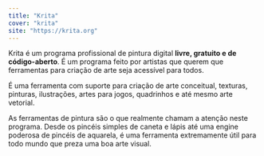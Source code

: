 ```yaml
---
title: "Krita"
cover: "krita"
site: "https://krita.org"
---
```


Krita é um programa profissional de pintura digital **livre, gratuito e de código-aberto**.
É um programa feito por artistas que querem que ferramentas para criação de arte seja acessível para todos.

É uma ferramenta com suporte para criação de arte conceitual, texturas, pinturas, ilustrações, artes para jogos, quadrinhos e até mesmo arte vetorial.

As ferramentas de pintura são o que realmente chamam a atenção neste programa.
Desde os pincéis simples de caneta e lápis até uma engine poderosa de pincéis de aquarela, é uma ferramenta extremamente útil para todo mundo que preza uma boa arte visual.
